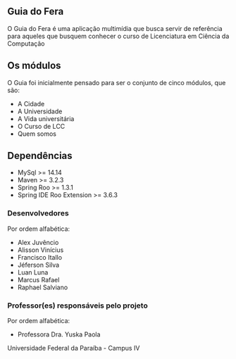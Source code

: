 ## Guia do Fera

O Guia do Fera é uma aplicação multimídia que busca servir de referência para aqueles que busquem conhecer o curso de Licenciatura em Ciência da Computação

## Os módulos

O Guia foi inicialmente pensado para ser o conjunto de cinco módulos, que são:

- A Cidade
- A Universidade
- A Vida universitária
- O Curso de LCC
- Quem somos

## Dependências 

- MySql >= 14.14
- Maven >= 3.2.3
- Spring Roo >= 1.3.1
- Spring IDE Roo Extension >= 3.6.3

### Desenvolvedores

Por ordem alfabética:
- Alex Juvêncio
- Alisson Vinícius
- Francisco Itallo
- Jéferson Silva
- Luan Luna
- Marcus Rafael
- Raphael Salviano

### Professor(es) responsáveis pelo projeto

Por ordem alfabética:
- Professora Dra. Yuska Paola


Universidade Federal da Paraíba - Campus IV

